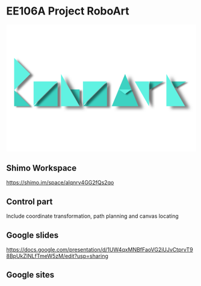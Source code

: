 # EE106A Project RoboArt

![roboart-logo](roboart-logo.svg)

## Shimo Workspace
https://shimo.im/space/alqnrv4GG2fQs2qo

## Control part
Include coordinate transformation, path planning and canvas locating

## Google slides
https://docs.google.com/presentation/d/1UW4qxMNBfFaoVG2iUJvCtprvT98BpUkZINLfTmeW5zM/edit?usp=sharing

## Google sites
